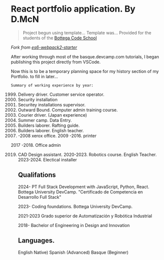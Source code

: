 # React portfolio application. By D.McN

> Project begun using template... 
Template was... Provided for the students of the [Bottega Code School](https://bottega.tech/)

*Fork from [es6-webpack2-starter](https://github.com/micooz/es6-webpack2-starter)*

After working through most of the basque.devcamp.com tutorials, 
I began publishing this project directly from VSCode.


Now this is to be a temporary planning space for my history section of my Portfolio. to fill in later... 

    Summary of working experience by year: 
1999. Delivery driver. Customer service operator. 
2000. Security installation 
2001. Securitey installations supervisor.
2002. Outward Bound. Computer admin training course.
2003. Courier driver. (Japan experience) 
2004. Summer camp. Data Entry.  
2005. Builders laborer. Rafting guide.
2006. Builders laborer. English teacher. 
2007. -2008 xerox office.
2009 -2016. printer

2017 -2018. Office admin

2019. CAD Design assistant. 
2020-2023. Robotics course. English Teacher.
2023-2024. Electical installer


      ## Qualifations 
      
      2024- PT Full Stack Development with JavaScript, Python, React. Bottega University DevCamp.
          "Certificado de Competencia en Desarrollo Full Stack"

      2023- Coding foundations. Bottega University DevCamp.

      2021-2023
    Grado superior de Automatización y Robótica Industrial



      2018- Bachelor of Engineering in Design and Innovation



      ## Languages.
      English Native)
      Spanish (Advanced)
      Basque (Beginner)
      
